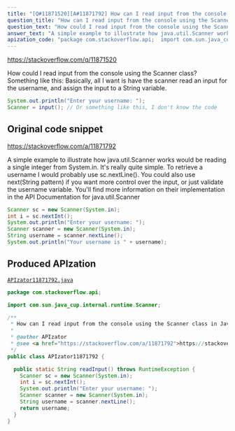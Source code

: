 ```yaml
---
title: "[Q#11871520][A#11871792] How can I read input from the console using the Scanner class in Java?"
question_title: "How can I read input from the console using the Scanner class in Java?"
question_text: "How could I read input from the console using the Scanner class? Something like this: Basically, all I want is have the scanner read an input for the username, and assign the input to a String variable."
answer_text: "A simple example to illustrate how java.util.Scanner works would be reading a single integer from System.in. It's really quite simple. To retrieve a username I would probably use sc.nextLine(). You could also use next(String pattern) if you want more control over the input, or just validate the username variable. You'll find more information on their implementation in the API Documentation for java.util.Scanner"
apization_code: "package com.stackoverflow.api;  import com.sun.java_cup.internal.runtime.Scanner;  /**  * How can I read input from the console using the Scanner class in Java?  *  * @author APIzator  * @see <a href=\"https://stackoverflow.com/a/11871792\">https://stackoverflow.com/a/11871792</a>  */ public class APIzator11871792 {    public static String readInput() throws RuntimeException {     Scanner sc = new Scanner(System.in);     int i = sc.nextInt();     System.out.println(\"Enter your username: \");     Scanner scanner = new Scanner(System.in);     String username = scanner.nextLine();     return username;   } }"
---
```


https://stackoverflow.com/q/11871520

How could I read input from the console using the Scanner class? Something like this:
Basically, all I want is have the scanner read an input for the username, and assign the input to a String variable.


```java
System.out.println("Enter your username: ");
Scanner = input(); // Or something like this, I don't know the code
```


## Original code snippet

https://stackoverflow.com/a/11871792

A simple example to illustrate how java.util.Scanner works would be reading a single integer from System.in. It&#x27;s really quite simple.
To retrieve a username I would probably use sc.nextLine().
You could also use next(String pattern) if you want more control over the input, or just validate the username variable.
You&#x27;ll find more information on their implementation in the API Documentation for java.util.Scanner

```java
Scanner sc = new Scanner(System.in);
int i = sc.nextInt();
System.out.println("Enter your username: ");
Scanner scanner = new Scanner(System.in);
String username = scanner.nextLine();
System.out.println("Your username is " + username);
```

## Produced APIzation

[`APIzator11871792.java`](https://github.com/pasqualesalza/apization-temp-data/raw/master/apizations/java/APIzator11871792.java)

```java
package com.stackoverflow.api;

import com.sun.java_cup.internal.runtime.Scanner;

/**
 * How can I read input from the console using the Scanner class in Java?
 *
 * @author APIzator
 * @see <a href="https://stackoverflow.com/a/11871792">https://stackoverflow.com/a/11871792</a>
 */
public class APIzator11871792 {

  public static String readInput() throws RuntimeException {
    Scanner sc = new Scanner(System.in);
    int i = sc.nextInt();
    System.out.println("Enter your username: ");
    Scanner scanner = new Scanner(System.in);
    String username = scanner.nextLine();
    return username;
  }
}

```